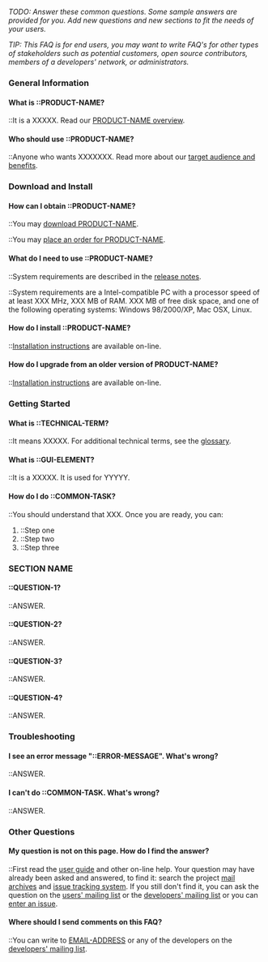 <!-- markdownlint-disable-next-line first-line-h1 -->

_TODO: Answer these common questions. Some sample answers are provided
for you. Add new questions and new sections to fit the needs of your
users._

_TIP: This FAQ is for end users, you may want to write FAQ's for other
types of stakeholders such as potential customers, open source
contributors, members of a developers' network, or administrators._

### General Information

#### What is ::PRODUCT-NAME?

::It is a XXXXX. Read our [PRODUCT-NAME overview](./http://www.COMPANY.com/products/PRODUCT-NAME/.md).

#### Who should use ::PRODUCT-NAME?

::Anyone who wants XXXXXXX. Read more about our [target audience and benefits](./Target-and-Benefits.md).

### Download and Install

#### How can I obtain ::PRODUCT-NAME?

::You may [download PRODUCT-NAME](./LINK-TO-DOWNLOAD.md).

::You may [place an order for PRODUCT-NAME](./LINK-TO-ORDER.md).

#### What do I need to use ::PRODUCT-NAME?

::System requirements are described in the [release notes](./Release-Notes.md).

::System requirements are a Intel-compatible PC with a processor speed
of at least XXX MHz, XXX MB of RAM. XXX MB of free disk space, and
one of the following operating systems: Windows 98/2000/XP, Mac
OSX, Linux.

#### How do I install ::PRODUCT-NAME?

::[Installation instructions](./install.html.md) are available on-line.

#### How do I upgrade from an older version of PRODUCT-NAME?

::[Installation instructions](./install.html.md) are available on-line.

### Getting Started

#### What is ::TECHNICAL-TERM?

::It means XXXXX. For additional technical terms, see the
[glossary](./Glossary.md).

#### What is ::GUI-ELEMENT?

::It is a XXXXX. It is used for YYYYY.

#### How do I do ::COMMON-TASK?

::You should understand that XXX. Once you are ready, you can:

1. ::Step one
2. ::Step two
3. ::Step three

### SECTION NAME

#### ::QUESTION-1?

::ANSWER.

#### ::QUESTION-2?

::ANSWER.

#### ::QUESTION-3?

::ANSWER.

#### ::QUESTION-4?

::ANSWER.

### Troubleshooting

#### I see an error message "::ERROR-MESSAGE". What's wrong?

::ANSWER.

#### I can't do ::COMMON-TASK. What's wrong?

::ANSWER.

### Other Questions

#### My question is not on this page. How do I find the answer?

::First read the [user guide](./user-guide.md) and other
on-line help. Your question may have already been asked and
answered, to find it: search the project [mail archives](./::tbd.md) and
[issue tracking system](./::tbd.md). If you still don't find it, you can ask
the question on the [users' mailing list](./::tbd.md) or the [developers'
mailing list](./::tbd.md) or you can [enter an issue](./::tbd.md).

#### Where should I send comments on this FAQ?

::You can write to [EMAIL-ADDRESS](./::mailto:#.md) or any of the developers
on the [developers' mailing list](./::mailto:#.md).
